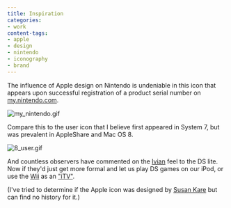 ```yaml
---
title: Inspiration
categories:
- work
content-tags:
- apple
- design
- nintendo
- iconography
- brand
---
```


The influence of Apple design on Nintendo is undeniable in this icon that appears upon successful registration of a product serial number on [my.nintendo.com][1].

![my_nintendo.gif](/media/2007-01-02-inspiration/my_nintendo.gif)

Compare this to the user icon that I believe first appeared in System 7, but was prevalent in AppleShare and Mac OS 8.

![8_user.gif](/media/2007-01-02-inspiration/8_user.gif)

And countless observers have commented on the [Ivian][4] feel to the DS lite.  Now if they'd just get more formal and let us play DS games on our iPod, or use the [Wii][5] as an ["iTV"][6].

(I've tried to determine if the Apple icon was designed by [Susan Kare][7] but can find no history for it.)

   [1]: http://my.nintendo.com
   [4]: http://www.designmuseum.org/design/jonathan-ive
   [5]: http://www.nintendo.com/channel/wii
   [6]: http://www.engadget.com/2006/09/12/hands-on-with-the-apple-itv-prototype/
   [7]: http://www.kare.com/
